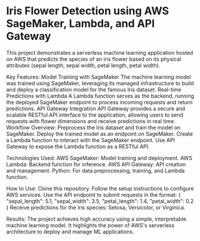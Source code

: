 # Iris Flower Detection using AWS SageMaker, Lambda, and API Gateway
This project demonstrates a serverless machine learning application hosted on AWS that predicts the species of an iris flower based on its physical attributes (sepal length, sepal width, petal length, petal width).

Key Features:
Model Training with SageMaker
The machine learning model was trained using SageMaker, leveraging its managed infrastructure to build and deploy a classification model for the famous Iris dataset.
Real-time Predictions with Lambda
A Lambda function serves as the backend, running the deployed SageMaker endpoint to process incoming requests and return predictions.
API Gateway Integration
API Gateway provides a secure and scalable RESTful API interface to the application, allowing users to send requests with flower dimensions and receive predictions in real time.
Workflow Overview:
Preprocess the Iris dataset and train the model on SageMaker.
Deploy the trained model as an endpoint on SageMaker.
Create a Lambda function to interact with the SageMaker endpoint.
Use API Gateway to expose the Lambda function as a RESTful API.

Technologies Used:
AWS SageMaker: Model training and deployment.
AWS Lambda: Backend function for inference.
AWS API Gateway: API creation and management.
Python: For data preprocessing, training, and Lambda function.

How to Use:
Clone this repository.
Follow the setup instructions to configure AWS services.
Use the API endpoint to submit requests in the format:
{
    "sepal_length": 5.1,
    "sepal_width": 3.5,
    "petal_length": 1.4,
    "petal_width": 0.2
}
Receive predictions for the iris species: Setosa, Versicolor, or Virginica.

Results:
The project achieves high accuracy using a simple, interpretable machine learning model. It highlights the power of AWS's serverless architecture to deploy and manage ML applications.
